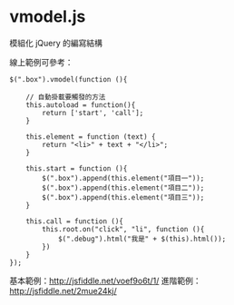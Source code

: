 # vmodel.js
模組化 jQuery 的編寫結構

線上範例可參考： 

    $(".box").vmodel(function (){

        // 自動掛載要觸發的方法
        this.autoload = function(){
            return ['start', 'call'];
        }

        this.element = function (text) {
            return "<li>" + text + "</li>";
        }

        this.start = function (){
            $(".box").append(this.element("項目一"));
            $(".box").append(this.element("項目二"));
            $(".box").append(this.element("項目三"));
        }

        this.call = function (){
            this.root.on("click", "li", function (){
                $(".debug").html("我是" + $(this).html());
            })
        }
    });

基本範例：http://jsfiddle.net/voef9o6t/1/
進階範例：http://jsfiddle.net/2mue24kj/